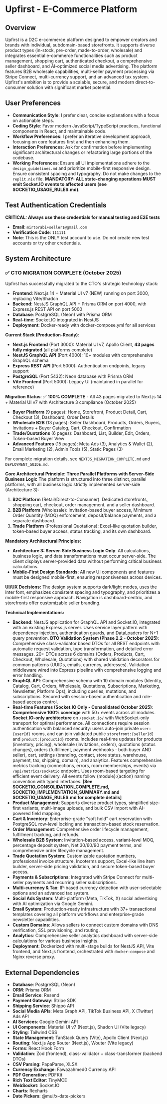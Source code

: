 # Upfirst - E-Commerce Platform

## Overview
Upfirst is a D2C e-commerce platform designed to empower creators and brands with individual, subdomain-based storefronts. It supports diverse product types (in-stock, pre-order, made-to-order, wholesale) and integrates essential e-commerce functionalities such as product management, shopping cart, authenticated checkout, a comprehensive seller dashboard, and AI-optimized social media advertising. The platform features B2B wholesale capabilities, multi-seller payment processing via Stripe Connect, multi-currency support, and an advanced tax system. Upfirst's ambition is to provide a scalable, secure, and modern direct-to-consumer solution with significant market potential.

## User Preferences
- **Communication Style**: I prefer clear, concise explanations with a focus on actionable steps.
- **Coding Style**: Favor modern JavaScript/TypeScript practices, functional components in React, and maintainable code.
- **Workflow Preferences**: I prefer an iterative development approach, focusing on core features first and then enhancing them.
- **Interaction Preferences**: Ask for confirmation before implementing significant architectural changes or refactoring large portions of the codebase.
- **Working Preferences**: Ensure all UI implementations adhere to the `design_guidelines.md` and prioritize mobile-first responsive design. Ensure consistent spacing and typography. Do not make changes to the `replit.nix` file. **MANDATORY: ALL state-changing operations MUST emit Socket.IO events to affected users (see SOCKETIO_USAGE_RULES.md)**.

## Test Authentication Credentials
**CRITICAL: Always use these credentials for manual testing and E2E tests**
- **Email**: `mirtorabi+seller1@gmail.com`
- **Verification Code**: `111111`
- **Note**: This is the ONLY test account to use. Do not create new test accounts or try other credentials.

## System Architecture

### ✅ **CTO MIGRATION COMPLETE** (October 2025)
Upfirst has successfully migrated to the CTO's strategic technology stack:
- **Frontend**: Next.js 14 + Material UI v7 (NEW) running on port 3000, replacing Vite/Shadcn
- **Backend**: NestJS GraphQL API + Prisma ORM on port 4000, with Express.js REST API on port 5000
- **Database**: PostgreSQL (Neon) with Prisma ORM
- **Real-time**: Socket.IO integrated in NestJS
- **Deployment**: Docker-ready with docker-compose.yml for all services

**Current Stack (Production-Ready)**:
- **Next.js Frontend** (Port 3000): Material UI v7, Apollo Client, **43 pages fully migrated** (all platforms complete)
- **NestJS GraphQL API** (Port 4000): 10+ modules with comprehensive GraphQL schema
- **Express REST API** (Port 5000): Authentication endpoints, legacy support
- **PostgreSQL** (Port 5432): Neon database with Prisma ORM
- **Vite Frontend** (Port 5000): Legacy UI (maintained in parallel for reference)

**Migration Status**: ✅ **100% COMPLETE** - All 43 pages migrated to Next.js 14 + Material UI v7 with Architecture 3 compliance (October 2025)
- **Buyer Platform** (9 pages): Home, Storefront, Product Detail, Cart, Checkout (3), Dashboard, Order Details
- **Wholesale B2B** (13 pages): Seller Dashboard, Products, Orders, Buyers, Invitations + Buyer Catalog, Cart, Checkout, Confirmation
- **Trade/Quotations** (6 pages): Dashboard, List, Builder, Edit, Orders, Token-based Buyer View
- **Advanced Features** (15 pages): Meta Ads (3), Analytics & Wallet (2), Email Marketing (2), Admin Tools (5), Static Pages (3)

For complete migration details, see `NEXTJS_MIGRATION_COMPLETE.md` and `DEPLOYMENT_GUIDE.md`.

**Core Architectural Principle: Three Parallel Platforms with Server-Side Business Logic**
The platform is structured into three distinct, parallel platforms, with all business logic strictly implemented server-side (Architecture 3):
1.  **B2C Platform** (Retail/Direct-to-Consumer): Dedicated storefronts, shopping cart, checkout, order management, and a seller dashboard.
2.  **B2B Platform** (Wholesale): Invitation-based buyer access, Minimum Order Quantity (MOQ) enforcement, deposit/balance payments, and a separate dashboard.
3.  **Trade Platform** (Professional Quotations): Excel-like quotation builder, token-based buyer access, status tracking, and its own dashboard.

**Mandatory Architectural Principles:**
-   **Architecture 3: Server-Side Business Logic Only**: All calculations, business logic, and data transformations must occur server-side. The client displays server-provided data without performing critical business calculations.
-   **Mobile-First Design Standards**: All new UI components and features must be designed mobile-first, ensuring responsiveness across devices.

**UI/UX Decisions:**
The design system supports dark/light modes, uses the Inter font, emphasizes consistent spacing and typography, and prioritizes a mobile-first responsive approach. Navigation is dashboard-centric, and storefronts offer customizable seller branding.

**Technical Implementations:**
-   **Backend**: NestJS application for GraphQL API and Socket.IO, integrated with an existing Express.js server. Uses service layer pattern with dependency injection, authentication guards, and DataLoaders for N+1 query prevention. **DTO Validation System (Phase 2.2 - October 2025)**: Comprehensive class-validator based DTOs for all REST endpoints with automatic request validation, type transformation, and detailed error messages. 20+ DTOs across 6 domains (Orders, Products, Cart, Checkout, Wholesale, Quotations) with shared validation decorators for common patterns (UUIDs, emails, currency, addresses). Validation middleware wired into Express pipeline with comprehensive logging and error handling.
-   **GraphQL API**: Comprehensive schema with 10 domain modules (Identity, Catalog, Cart, Orders, Wholesale, Quotations, Subscriptions, Marketing, Newsletter, Platform Ops), including queries, mutations, and subscriptions. Secured with session-based authentication and role-based access control.
-   **Real-time Features (Socket.IO Only - Consolidated October 2025)**: **Comprehensive 100% coverage** with 50+ events across all modules. **Socket.IO-only architecture** on `/socket.io/` with WebSocket-only transport for optimal performance. All connections require session authentication with balanced security: users auto-join private `user:{userId}` rooms, and can join validated public `storefront:{sellerId}` and `product:{productId}` rooms. Includes real-time updates for products (inventory, pricing), wholesale (invitations, orders), quotations (status changes), orders (fulfillment, payment webhooks - both buyer AND seller), cart, settings (branding, contact, store status, warehouse, payment, tax, shipping, domain), and analytics. Features comprehensive metrics tracking (connections, errors, room memberships, events) via `/api/metrics/socketio` endpoint. Uses room-based targeting for efficient event delivery. All events follow {module}:{action} naming convention with typed interfaces. **[See SOCKETIO_CONSOLIDATION_COMPLETE.md, SOCKETIO_IMPLEMENTATION_SUMMARY.md and SOCKETIO_USAGE_RULES.md for complete details]**
-   **Product Management**: Supports diverse product types, simplified size-first variants, multi-image uploads, and bulk CSV import with AI-powered field mapping.
-   **Cart & Inventory**: Enterprise-grade "soft hold" cart reservation with PostgreSQL row-level locking and transaction-based stock reservation.
-   **Order Management**: Comprehensive order lifecycle management, fulfillment tracking, and refunds.
-   **Wholesale B2B System**: Invitation-based access, variant-level MOQ, percentage deposit system, Net 30/60/90 payment terms, and comprehensive order lifecycle management.
-   **Trade Quotation System**: Customizable quotation numbers, professional invoice structure, Incoterms support, Excel-like line item builder, server-side pricing validation, and secure token-based buyer access.
-   **Payments & Subscriptions**: Integrated with Stripe Connect for multi-seller payments and recurring seller subscriptions.
-   **Multi-currency & Tax**: IP-based currency detection with user-selectable options and an advanced tax system.
-   **Social Ads System**: Multi-platform (Meta, TikTok, X) social advertising with AI optimization via Google Gemini.
-   **Email System**: Production-ready infrastructure with 37+ transactional templates covering all platform workflows and enterprise-grade newsletter capabilities.
-   **Custom Domains**: Allows sellers to connect custom domains with DNS verification, SSL provisioning, and routing.
-   **Analytics**: Comprehensive seller analytics dashboard with server-side calculations for various business insights.
-   **Deployment**: Dockerized with multi-stage builds for NestJS API, Vite frontend, and Next.js frontend, orchestrated with `docker-compose` and Nginx reverse proxy.

## External Dependencies
-   **Database**: PostgreSQL (Neon)
-   **ORM**: Prisma ORM
-   **Email Service**: Resend
-   **Payment Gateway**: Stripe SDK
-   **Shipping Service**: Shippo API
-   **Social Media APIs**: Meta Graph API, TikTok Business API, X (Twitter) Ads API
-   **AI Services**: Google Gemini API
-   **UI Components**: Material UI v7 (Next.js), Shadcn UI (Vite legacy)
-   **Styling**: Tailwind CSS
-   **State Management**: TanStack Query (Vite), Apollo Client (Next.js)
-   **Routing**: Next.js App Router (Next.js), Wouter (Vite legacy)
-   **Forms**: React Hook Form
-   **Validation**: Zod (frontend), class-validator + class-transformer (backend DTOs)
-   **CSV Parsing**: PapaParse, XLSX
-   **Currency Exchange**: Fawazahmed0 Currency API
-   **PDF Generation**: PDFKit
-   **Rich Text Editor**: TinyMCE
-   **WebSocket**: Socket.IO
-   **Charts**: Recharts
-   **Date Pickers**: @mui/x-date-pickers